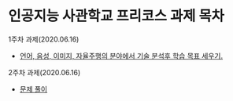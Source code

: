 # 인공지능 사관학교 프리코스 과제 목차

1주차 과제(2020.06.16)
* [언어, 음성, 이미지, 자율주행의 분야에서 기술 분석후 학습 목표 세우기.](https://github.com/morecatle/AIExercise/blob/master/Week1.ipynb)

2주차 과제(2020.06.16)
* [문제 풀이](https://github.com/morecatle/AIExercise/blob/master/Week2.ipynb)
